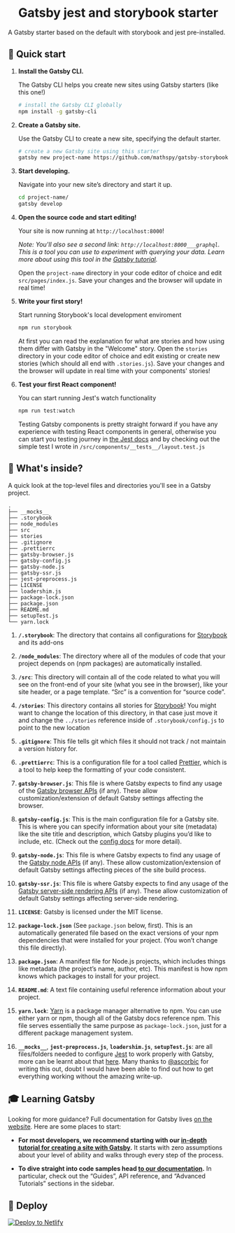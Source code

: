 <h1 align="center">
  Gatsby jest and storybook starter
</h1>

A Gatsby starter based on the default with storybook and jest pre-installed.

## 🚀 Quick start

1.  **Install the Gatsby CLI.**

    The Gatsby CLI helps you create new sites using Gatsby starters (like this one!)

    ```sh
    # install the Gatsby CLI globally
    npm install -g gatsby-cli
    ```

2.  **Create a Gatsby site.**

    Use the Gatsby CLI to create a new site, specifying the default starter.

    ```sh
    # create a new Gatsby site using this starter
    gatsby new project-name https://github.com/mathspy/gatsby-storybook-jest-starter
    ```

3.  **Start developing.**

    Navigate into your new site’s directory and start it up.

    ```sh
    cd project-name/
    gatsby develop
    ```

4.  **Open the source code and start editing!**

    Your site is now running at `http://localhost:8000`!

    *Note: You'll also see a second link: `http://localhost:8000___graphql`. This is a tool you can use to experiment with querying your data. Learn more about using this tool in the [Gatsby tutorial](https://next.gatsbyjs.org/tutorial/part-five/#introducing-graphiql).*

    Open the `project-name` directory in your code editor of choice and edit `src/pages/index.js`. Save your changes and the browser will update in real time!

5.  **Write your first story!**

    Start running Storybook's local development enviroment

    ```sh
    npm run storybook
    ```

    At first you can read the explanation for what are stories and how using them differ with Gatsby in the "Welcome" story. Open the `stories` directory in your code editor of choice and edit existing or create new stories (which should all end with `.stories.js`). Save your changes and the browser will update in real time with your components' stories!

6.  **Test your first React component!**

    You can start running Jest's watch functionality

    ```sh
    npm run test:watch
    ```

    Testing Gatsby components is pretty straight forward if you have any experience with testing React components in general, otherwise you can start you testing journey in [the Jest docs](https://jestjs.io/docs/en/tutorial-react) and by checking out the simple test I wrote in `/src/components/__tests__/layout.test.js`

## 🧐 What's inside?

A quick look at the top-level files and directories you'll see in a Gatsby project.

    .
    ├── __mocks__
    ├── .storybook
    ├── node_modules
    ├── src
    ├── stories
    ├── .gitignore
    ├── .prettierrc
    ├── gatsby-browser.js
    ├── gatsby-config.js
    ├── gatsby-node.js
    ├── gatsby-ssr.js
    ├── jest-preprocess.js
    ├── LICENSE
    ├── loadershim.js
    ├── package-lock.json
    ├── package.json
    ├── README.md
    ├── setupTest.js
    └── yarn.lock


  1.  **`/.storybook`**: The directory that contains all configurations for [Storybook](https://storybook.js.org) and its add-ons

  2.  **`/node_modules`**: The directory where all of the modules of code that your project depends on (npm packages) are automatically installed.

  3.  **`/src`**: This directory will contain all of the code related to what you will see on the front-end of your site (what you see in the browser), like your site header, or a page template. “Src” is a convention for “source code”.

  4.  **`/stories`**: This directory contains all stories for [Storybook](https://storybook.js.org)! You might want to change the location of this directory, in that case just move it and change the `../stories` reference inside of `.storybook/config.js` to point to the new location

  5.  **`.gitignore`**: This file tells git which files it should not track / not maintain a version history for.

  6.  **`.prettierrc`**: This is a configuration file for a tool called [Prettier](https://prettier.io/), which is a tool to help keep the formatting of your code consistent.

  7.  **`gatsby-browser.js`**: This file is where Gatsby expects to find any usage of the [Gatsby browser APIs](https://next.gatsbyjs.org/docs/browser-apis/) (if any). These allow customization/extension of default Gatsby settings affecting the browser.

  8.  **`gatsby-config.js`**: This is the main configuration file for a Gatsby site. This is where you can specify information about your site (metadata) like the site title and description, which Gatsby plugins you’d like to include, etc. (Check out the [config docs](https://next.gatsbyjs.org/docs/gatsby-config/) for more detail).

  9.  **`gatsby-node.js`**: This file is where Gatsby expects to find any usage of the [Gatsby node APIs](https://next.gatsbyjs.org/docs/node-apis/) (if any). These allow customization/extension of default Gatsby settings affecting pieces of the site build process.

  10.  **`gatsby-ssr.js`**: This file is where Gatsby expects to find any usage of the [Gatsby server-side rendering APIs](https://next.gatsbyjs.org/docs/ssr-apis/) (if any). These allow customization of default Gatsby settings affecting server-side rendering.

  11.  **`LICENSE`**: Gatsby is licensed under the MIT license.

  12.  **`package-lock.json`** (See `package.json` below, first). This is an automatically generated file based on the exact versions of your npm dependencies that were installed for your project. (You won’t change this file directly).

  13.  **`package.json`**: A manifest file for Node.js projects, which includes things like metadata (the project’s name, author, etc). This manifest is how npm knows which packages to install for your project.

  14.  **`README.md`**: A text file containing useful reference information about your project.

  15.  **`yarn.lock`**: [Yarn](https://yarnpkg.com/) is a package manager alternative to npm. You can use either yarn or npm, though all of the Gatsby docs reference npm.  This file serves essentially the same purpose as `package-lock.json`, just for a different package management system.

  16.  **`__mocks__`**, **`jest-preprocess.js`**, **`loadershim.js`**, **`setupTest.js`**: are all files/folders needed to configure [Jest](https://jestjs.io) to work properly with Gatsby, more can be learnt about that [here](https://github.com/gatsbyjs/gatsby/pull/6678). Many thanks to [@ascorbic](https://github.com/ascorbic/) for writing this out, doubt I would have been able to find out how to get everything working without the amazing write-up.

## 🎓 Learning Gatsby

Looking for more guidance? Full documentation for Gatsby lives [on the website](https://next.gatsbyjs.org/). Here are some places to start:

-   **For most developers, we recommend starting with our [in-depth tutorial for creating a site with Gatsby](https://next.gatsbyjs.org/tutorial/).** It starts with zero assumptions about your level of ability and walks through every step of the process.

-   **To dive straight into code samples head [to our documentation](https://next.gatsbyjs.org/docs/).** In particular, check out the “Guides”, API reference, and “Advanced Tutorials” sections in the sidebar.

## 💫 Deploy

[![Deploy to Netlify](https://www.netlify.com/img/deploy/button.svg)](https://app.netlify.com/start/deploy?repository=https://github.com/mathspy/gatsby-storybook-jest-stater)
